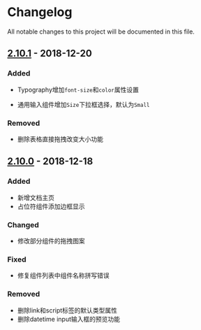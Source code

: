 # Changelog

All notable changes to this project will be documented in this file.

## [2.10.1] - 2018-12-20

### Added

- Typography增加`font-size`和`color`属性设置

- 通用输入组件增加`Size`下拉框选择，默认为`Small`

### Removed

- 删除表格直接拖拽改变大小功能

## [2.10.0] - 2018-12-18

### Added

- 新增文档主页
- 占位符组件添加边框显示

### Changed

- 修改部分组件的拖拽图案

### Fixed

- 修复组件列表中组件名称拼写错误

### Removed

- 删除link和script标签的默认类型属性
- 删除datetime input输入框的预览功能

[2.10.1]: https://github.com/iwangbowen/UI-Builder/compare/045a5f569623e2695e23abd4de6268afa5cd1fc7...3f805e2119cd9ca4ebcb01bb341f234d2c772be6
[2.10.0]: https://github.com/iwangbowen/UI-Builder/compare/a535e9981ac9abd34f3d351818b18b045395e711...da538cbcf4970b76e8a2efbe40314490830e10d5